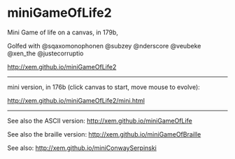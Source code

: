 miniGameOfLife2
===

Mini Game of life on a canvas, in 179b,

Golfed with @sqaxomonophonen @subzey @nderscore @veubeke @xen_the @justecorruptio

http://xem.github.io/miniGameOfLife2

---

mini version, in 176b (click canvas to start, move mouse to evolve):

http://xem.github.io/miniGameOfLife2/mini.html

---

See also the ASCII version: http://xem.github.io/miniGameOfLife

See also the braille version: http://xem.github.io/miniGameOfBraille

See also: http://xem.github.io/miniConwaySerpinski